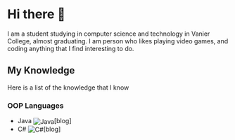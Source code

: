 # Hi there 👋

I am a student studying in computer science and technology in Vanier College, almost graduating. I am person who likes playing video games, and coding anything that I find interesting to do.

## My Knowledge

Here is a list of the knowledge that I know <!--and how experienced I am with the knowledge: -->

### OOP Languages

- Java <img align="center" alt="Java" src="https://img.shields.io/badge/Java%20logo%20here-EE7D00?style=for-the-badge&logoColor=white"/>[blog]
- C# <img align="center" alt="C#" src="https://img.shields.io/badge/-6800E5?style=for-the-badge&logo=c#&logoColor=white"/>[blog]
<!--
**Justophil/JustoPhil** is a ✨ _special_ ✨ repository because its `README.md` (this file) appears on your GitHub profile.

Here are some ideas to get you started:

- 🔭 I’m currently working on ...
- 🌱 I’m currently learning ...
- 👯 I’m looking to collaborate on ...
- 🤔 I’m looking for help with ...
- 💬 Ask me about ...
- 📫 How to reach me: ...
- 😄 Pronouns: ...
- ⚡ Fun fact: ...
-->
